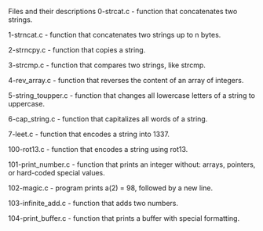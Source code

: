 Files and their descriptions
0-strcat.c - function that concatenates two strings.

1-strncat.c - function that concatenates two strings up to n bytes.

2-strncpy.c - function that copies a string.

3-strcmp.c - function that compares two strings, like strcmp.

4-rev_array.c - function that reverses the content of an array of integers.

5-string_toupper.c - function that changes all lowercase letters of a string to uppercase.

6-cap_string.c - function that capitalizes all words of a string.

7-leet.c - function that encodes a string into 1337.

100-rot13.c - function that encodes a string using rot13.

101-print_number.c - function that prints an integer without: arrays, pointers, or hard-coded special values.

102-magic.c - program prints a(2) = 98, followed by a new line.

103-infinite_add.c - function that adds two numbers.

104-print_buffer.c - function that prints a buffer with special formatting.
